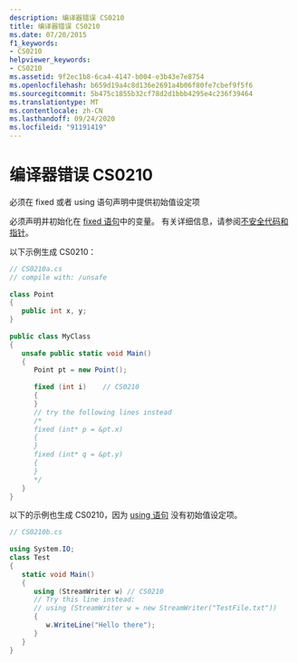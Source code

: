 ```yaml
---
description: 编译器错误 CS0210
title: 编译器错误 CS0210
ms.date: 07/20/2015
f1_keywords:
- CS0210
helpviewer_keywords:
- CS0210
ms.assetid: 9f2ec1b8-6ca4-4147-b004-e3b43e7e8754
ms.openlocfilehash: b659d19a4c8d136e2691a4b06f80fe7cbef9f5f6
ms.sourcegitcommit: 5b475c1855b32cf78d2d1bbb4295e4c236f39464
ms.translationtype: MT
ms.contentlocale: zh-CN
ms.lasthandoff: 09/24/2020
ms.locfileid: "91191419"
---
```

# <a name="compiler-error-cs0210"></a>编译器错误 CS0210

必须在 fixed 或者 using 语句声明中提供初始值设定项  
  
 必须声明并初始化在 [fixed 语句](../language-reference/keywords/fixed-statement.md)中的变量。 有关详细信息，请参阅[不安全代码和指针](../programming-guide/unsafe-code-pointers/index.md)。  
  
 以下示例生成 CS0210：  
  
```csharp  
// CS0210a.cs  
// compile with: /unsafe  
  
class Point  
{  
   public int x, y;  
}  
  
public class MyClass  
{  
   unsafe public static void Main()  
   {  
      Point pt = new Point();  
  
      fixed (int i)    // CS0210  
      {  
      }  
      // try the following lines instead  
      /*  
      fixed (int* p = &pt.x)  
      {  
      }  
      fixed (int* q = &pt.y)  
      {  
      }  
      */  
   }  
}  
```  
  
 以下的示例也生成 CS0210，因为 [using 语句](../language-reference/keywords/using-statement.md) 没有初始值设定项。  
  
```csharp  
// CS0210b.cs  
  
using System.IO;  
class Test
{  
   static void Main()
   {  
      using (StreamWriter w) // CS0210  
      // Try this line instead:  
      // using (StreamWriter w = new StreamWriter("TestFile.txt"))
      {  
         w.WriteLine("Hello there");  
      }  
   }  
}  
```
